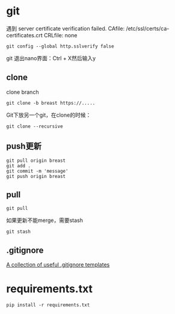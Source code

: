 # git

遇到 server certificate verification failed. CAfile: /etc/ssl/certs/ca-certificates.crt CRLfile: none

```
git config --global http.sslverify false
```
git 退出nano界面：Ctrl + X然后输入y

## clone

clone branch

```
git clone -b breast https://.....
```

Git下放另一个git，在clone的时候：

```
git clone --recursive
```

## push更新

```
git pull origin breast
git add .
git commit -m 'message'
git push origin breast
```
## pull

```
git pull
```
如果更新不能merge，需要stash
```
git stash
```

## .gitignore

[A collection of useful .gitignore templates](https://github.com/github/gitignore)

# requirements.txt

```
pip install -r requirements.txt
```